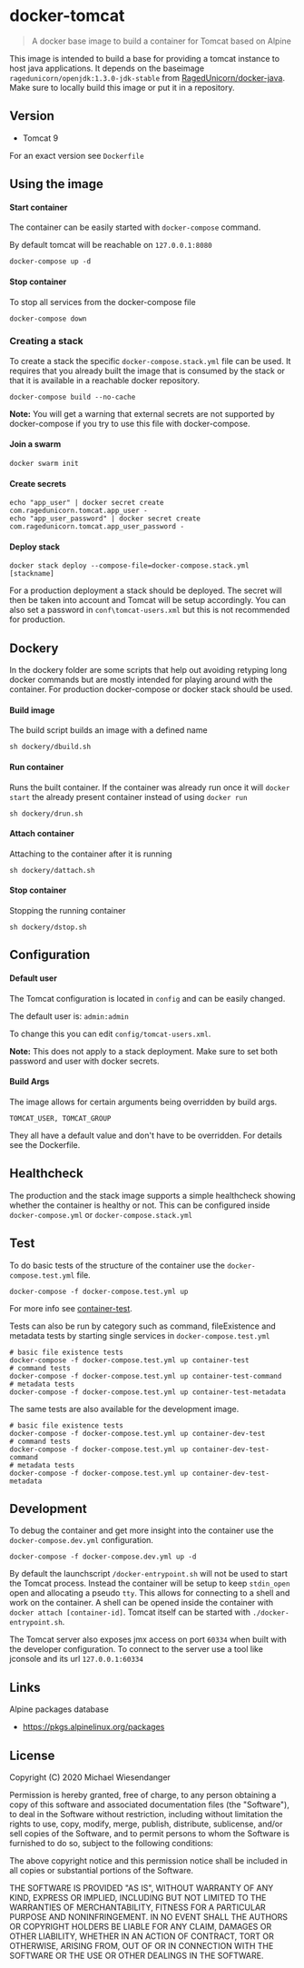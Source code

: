 # docker-tomcat

> A docker base image to build a container for Tomcat based on Alpine

This image is intended to build a base for providing a tomcat instance to host java applications. It depends on the baseimage `ragedunicorn/openjdk:1.3.0-jdk-stable` from [RagedUnicorn/docker-java](https://github.com/RagedUnicorn/docker-java). Make sure to locally build this image or put it in a repository.

## Version

* Tomcat 9

For an exact version see `Dockerfile`

## Using the image

#### Start container

The container can be easily started with `docker-compose` command.

By default tomcat will be reachable on `127.0.0.1:8080`

```
docker-compose up -d
```

#### Stop container

To stop all services from the docker-compose file

```
docker-compose down
```

### Creating a stack

To create a stack the specific `docker-compose.stack.yml` file can be used. It requires that you already built the image that is consumed by the stack or that it is available in a reachable docker repository.

```
docker-compose build --no-cache
```

**Note:** You will get a warning that external secrets are not supported by docker-compose if you try to use this file with docker-compose.

#### Join a swarm

```
docker swarm init
```

#### Create secrets
```
echo "app_user" | docker secret create com.ragedunicorn.tomcat.app_user -
echo "app_user_password" | docker secret create com.ragedunicorn.tomcat.app_user_password -
```

#### Deploy stack
```
docker stack deploy --compose-file=docker-compose.stack.yml [stackname]
```

For a production deployment a stack should be deployed. The secret will then be taken into account and Tomcat will be setup accordingly. You can also set a password in `conf\tomcat-users.xml` but this is not recommended for production.

## Dockery

In the dockery folder are some scripts that help out avoiding retyping long docker commands but are mostly intended for playing around with the container. For production docker-compose or docker stack should be used.

#### Build image

The build script builds an image with a defined name

```
sh dockery/dbuild.sh
```

#### Run container

Runs the built container. If the container was already run once it will `docker start` the already present container instead of using `docker run`

```
sh dockery/drun.sh
```

#### Attach container

Attaching to the container after it is running

```
sh dockery/dattach.sh
```

#### Stop container

Stopping the running container

```
sh dockery/dstop.sh
```

## Configuration

#### Default user

The Tomcat configuration is located in `config` and can be easily changed.

The default user is:
`admin:admin`

To change this you can edit `config/tomcat-users.xml`.

**Note:** This does not apply to a stack deployment. Make sure to set both password and user with docker secrets.

#### Build Args

The image allows for certain arguments being overridden by build args.

`TOMCAT_USER, TOMCAT_GROUP`

They all have a default value and don't have to be overridden. For details see the Dockerfile.

## Healthcheck

The production and the stack image supports a simple healthcheck showing whether the container is healthy or not. This can be configured inside `docker-compose.yml` or `docker-compose.stack.yml`

## Test

To do basic tests of the structure of the container use the `docker-compose.test.yml` file.

`docker-compose -f docker-compose.test.yml up`

For more info see [container-test](https://github.com/RagedUnicorn/docker-container-test).

Tests can also be run by category such as command, fileExistence and metadata tests by starting single services in `docker-compose.test.yml`

```
# basic file existence tests
docker-compose -f docker-compose.test.yml up container-test
# command tests
docker-compose -f docker-compose.test.yml up container-test-command
# metadata tests
docker-compose -f docker-compose.test.yml up container-test-metadata
```

The same tests are also available for the development image.

```
# basic file existence tests
docker-compose -f docker-compose.test.yml up container-dev-test
# command tests
docker-compose -f docker-compose.test.yml up container-dev-test-command
# metadata tests
docker-compose -f docker-compose.test.yml up container-dev-test-metadata
```

## Development

To debug the container and get more insight into the container use the `docker-compose.dev.yml`
configuration.

```
docker-compose -f docker-compose.dev.yml up -d
```

By default the launchscript `/docker-entrypoint.sh` will not be used to start the Tomcat process. Instead the container will be setup to keep `stdin_open` open and allocating a pseudo `tty`. This allows for connecting to a shell and work on the container. A shell can be opened inside the container with `docker attach [container-id]`. Tomcat itself can be started with `./docker-entrypoint.sh`.

The Tomcat server also exposes jmx access on port `60334` when built with the developer configuration. To connect to the server use a tool like jconsole and its url `127.0.0.1:60334`

## Links

Alpine packages database
- https://pkgs.alpinelinux.org/packages

## License

Copyright (C) 2020 Michael Wiesendanger

Permission is hereby granted, free of charge, to any person obtaining
a copy of this software and associated documentation files (the
"Software"), to deal in the Software without restriction, including
without limitation the rights to use, copy, modify, merge, publish,
distribute, sublicense, and/or sell copies of the Software, and to
permit persons to whom the Software is furnished to do so, subject to
the following conditions:

The above copyright notice and this permission notice shall be
included in all copies or substantial portions of the Software.

THE SOFTWARE IS PROVIDED "AS IS", WITHOUT WARRANTY OF ANY KIND,
EXPRESS OR IMPLIED, INCLUDING BUT NOT LIMITED TO THE WARRANTIES OF
MERCHANTABILITY, FITNESS FOR A PARTICULAR PURPOSE AND
NONINFRINGEMENT. IN NO EVENT SHALL THE AUTHORS OR COPYRIGHT HOLDERS BE
LIABLE FOR ANY CLAIM, DAMAGES OR OTHER LIABILITY, WHETHER IN AN ACTION
OF CONTRACT, TORT OR OTHERWISE, ARISING FROM, OUT OF OR IN CONNECTION
WITH THE SOFTWARE OR THE USE OR OTHER DEALINGS IN THE SOFTWARE.
